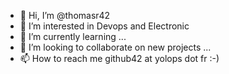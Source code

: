 - 👋 Hi, I’m @thomasr42
- 👀 I’m interested in Devops and Electronic
- 🌱 I’m currently learning ...
- 💞️ I’m looking to collaborate on new projects ...
- 📫 How to reach me github42 at yolops dot fr :-)
